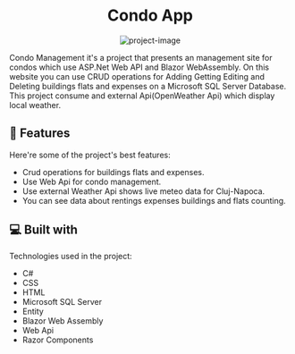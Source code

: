 <h1 align="center" id="title">Condo App</h1>

<p align="center"><img src="https://socialify.git.ci/Cosmin2397/CondoApp/image?language=1&amp;owner=1&amp;name=1&amp;stargazers=1&amp;theme=Light" alt="project-image"></p>

<p id="description">Condo Management it's a project that presents an management site for condos which use ASP.Net Web API and Blazor WebAssembly. On this website you can use CRUD operations for Adding Getting Editing and Deleting buildings flats and expenses on a Microsoft SQL Server Database. This project consume and external Api(OpenWeather Api) which display local weather.</p>

  
<h2>🧐 Features</h2>

Here're some of the project's best features:

*   Crud operations for buildings flats and expenses.
*   Use Web Api for condo management.
*   Use external Weather Api shows live meteo data for Cluj-Napoca.
*   You can see data about rentings expenses buildings and flats counting.

  
  
<h2>💻 Built with</h2>

Technologies used in the project:

*   C#
*   CSS
*   HTML
*   Microsoft SQL Server
*   Entity
*   Blazor Web Assembly
*   Web Api
*   Razor Components
